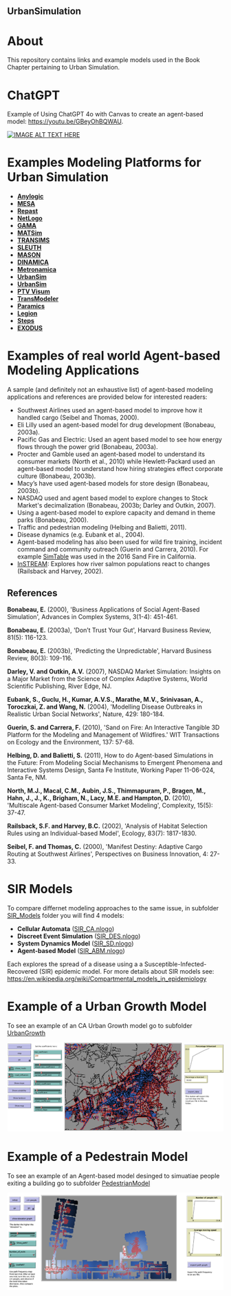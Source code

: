 ## UrbanSimulation

# About

This repository contains links and example models used in the Book Chapter pertaining to Urban Simulation. 

# ChatGPT 

Example of Using ChatGPT 4o with Canvas to create an agent-based model: <https://youtu.be/GBeyOhBQWAU>.  

[![IMAGE ALT TEXT HERE](https://img.youtube.com/vi/GBeyOhBQWAU/0.jpg)](https://www.youtube.com/watch?v=GBeyOhBQWAU)


# Examples Modeling Platforms for Urban Simulation 

* [**Anylogic**](https://www.anylogic.com/)
* [**MESA**](https://github.com/projectmesa/mesa/)
* [**Repast**](https://repast.github.io/)
* [**NetLogo**](https://ccl.northwestern.edu/netlogo/)
* [**GAMA**](https://gama-platform.org/)
* [**MATSim**](https://matsim.org/)
* [**TRANSIMS**](https://en.wikipedia.org/wiki/Transims)
* [**SLEUTH**](https://www.ncgia.ucsb.edu/projects/gig/)
* [**MASON**](https://cs.gmu.edu/~eclab/projects/mason/)
* [**DINAMICA**](http://csr.ufmg.br/dinamica/)
* [**Metronamica**](http://www.metronamica.nl/)
* [**UrbanSim**](https://www.urbansim.com/)
* [**UrbanSim**](https://www.urbansim.com/)
* [**PTV Visum**](https://www.ptvgroup.com/en-us/products/ptv-visum)
* [**TransModeler**](https://www.caliper.com/transmodeler/default.htm?srsltid=AfmBOookQOyT8H4WORuskFxM3KbH7MKI9KnkIvEef_cfDabjmtVLr5qG)
* [**Paramics**](https://www.systra.com/digital/solutions/transport-planning/paramics/)
* [**Legion**](https://www.bentley.com/software/legion/)
* [**Steps**](https://www.mottmac.com/en/digital-solutions/)
* [**EXODUS**](https://fseg.gre.ac.uk/exodus/)


# Examples of real world Agent-based Modeling Applications

A sample (and definitely not an exhaustive list) of agent-based modeling applications and references are provided below for interested readers:

* Southwest Airlines used an agent-based model to improve how it handled cargo (Seibel and Thomas, 2000).
* Eli Lilly used an agent-based model for drug development (Bonabeau, 2003a).
* Pacific Gas and Electric: Used an agent based model to see how energy flows through the power grid (Bonabeau, 2003a).
* Procter and Gamble used an agent-based model to understand its consumer markets (North et al., 2010) while Hewlett-Packard used an agent-based model to understand how hiring strategies effect corporate culture (Bonabeau, 2003b).
* Macy’s have used agent-based models for store design (Bonabeau, 2003b).
* NASDAQ used and agent based model to explore changes to Stock Market's decimalization (Bonabeau, 2003b; Darley and Outkin, 2007).
* Using a agent-based model to explore capacity and demand in theme parks (Bonabeau, 2000).
* Traffic and pedestrian modeling (Helbing and Balietti, 2011).
* Disease dynamics (e.g. Eubank et al., 2004).
* Agent-based modeling has also been used for wild fire training, incident command and community outreach (Guerin and Carrera, 2010). For example [SimTable](https://www.simtable.com/) was used in the  2016 Sand Fire in California. 
* [InSTREAM](https://www.humboldt.edu/ecological-modeling/instream-and-insalmo/instream-and-insalmo-overview): Explores how river salmon populations react to changes (Railsback and Harvey, 2002).

## References
**Bonabeau, E.** (2000), 'Business Applications of Social Agent-Based Simulation', Advances in Complex Systems, 3(1-4): 451-461.

**Bonabeau, E.** (2003a), 'Don’t Trust Your Gut', Harvard Business Review, 81(5): 116-123.

**Bonabeau, E.** (2003b), 'Predicting the Unpredictable', Harvard Business Review, 80(3): 109-116.

**Darley, V. and Outkin, A.V.** (2007), NASDAQ Market Simulation: Insights on a Major Market from the Science of Complex Adaptive Systems, World Scientific Publishing, River Edge, NJ.

**Eubank, S., Guclu, H., Kumar, A.V.S., Marathe, M.V., Srinivasan, A., Toroczkai, Z. and Wang, N.** (2004), 'Modelling Disease Outbreaks in Realistic Urban Social Networks', Nature, 429: 180-184.

**Guerin, S. and Carrera, F.** (2010), 'Sand on Fire: An Interactive Tangible 3D Platform for the Modeling and Management of Wildfires.' WIT Transactions on Ecology and the Environment, 137: 57-68.

**Helbing, D. and Balietti, S.** (2011), How to do Agent-based Simulations in the Future: From Modeling Social Mechanisms to Emergent Phenomena and Interactive Systems Design, Santa Fe Institute, Working Paper 11-06-024, Santa Fe, NM.

**North, M.J., Macal, C.M., Aubin, J.S., Thimmapuram, P., Bragen, M., Hahn, J., J., K., Brigham, N., Lacy, M.E. and Hampton, D.** (2010), 'Multiscale Agent-based Consumer Market Modeling', Complexity, 15(5): 37-47.

**Railsback, S.F. and Harvey, B.C.** (2002), 'Analysis of Habitat Selection Rules using an Individual-based Model', Ecology, 83(7): 1817-1830.

**Seibel, F. and Thomas, C.** (2000), 'Manifest Destiny: Adaptive Cargo Routing at Southwest Airlines', Perspectives on Business Innovation, 4: 27-33.


# SIR Models

To compare differnet modeling approaches to the same issue, in subfolder [SIR_Models](/SIR_Models/) folder you will find 4 models:

* **Cellular Automata** ([SIR_CA.nlogo](SIR_Models/SIR_CA.nlogo))
* **Discreet Event Simulation** ([SIR_DES.nlogo](SIR_Models/SIR_DES.nlogo))
* **System Dynamics Model** ([SIR_SD.nlogo](SIR_Models/SIR_SD.nlogo))
* **Agent-based Model** ([SIR_ABM.nlogo](SIR_Models/SIR_ABM.nlogo))

Each explores the spread of a disease using a a Susceptible-Infected-Recovered (SIR) epidemic model. For more details about SIR models see: <https://en.wikipedia.org/wiki/Compartmental_models_in_epidemiology>


# Example of a Urban Growth Model

To see an example of an CA Urban Growth model go to subfolder [UrbanGrowth](/UrbanGrowth/)

<img src="UrbanGrowth/UrbanGrowthGUI.png" alt="GUI of Urban Growth Example" />

# Example of a Pedestrain Model

To see an example of an Agent-based model desinged to simuatiae people exiting a building go to subfolder [PedestrianModel](/PedestrianModel/)


<img src="Pedestrian_Model/Pedestrians_Exiting_Building_GUI.png" alt="GUI of Pedestrian Example" />
